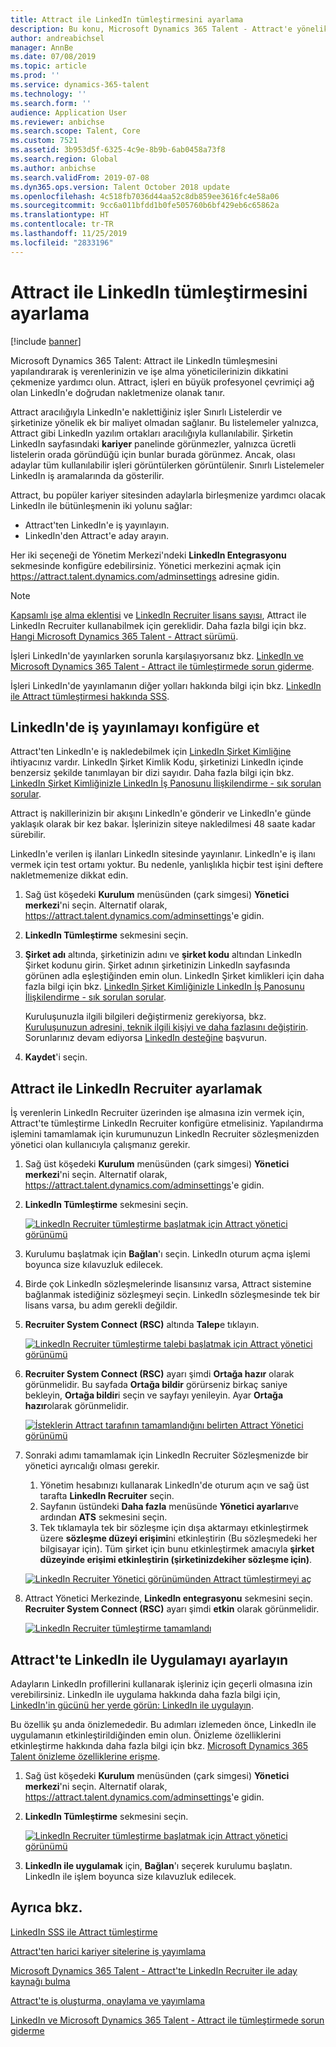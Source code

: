 ```yaml
---
title: Attract ile LinkedIn tümleştirmesini ayarlama
description: Bu konu, Microsoft Dynamics 365 Talent - Attract'e yönelik LinkedIn tümleştirmesinin nasıl yapılandırılacağını açıklar ve böylece Attract'ten işleri LinkedIn'e kolayca nakledebilir ve iş verenlerin, işe alma bilgilerini bir adayın LinkedIn profiliyle eşitleyebilmesini sağlayabilirsiniz.
author: andreabichsel
manager: AnnBe
ms.date: 07/08/2019
ms.topic: article
ms.prod: ''
ms.service: dynamics-365-talent
ms.technology: ''
ms.search.form: ''
audience: Application User
ms.reviewer: anbichse
ms.search.scope: Talent, Core
ms.custom: 7521
ms.assetid: 3b953d5f-6325-4c9e-8b9b-6ab0458a73f8
ms.search.region: Global
ms.author: anbichse
ms.search.validFrom: 2019-07-08
ms.dyn365.ops.version: Talent October 2018 update
ms.openlocfilehash: 4c518fb7036d44aa52c8db859ee3616fc4e58a06
ms.sourcegitcommit: 9cc6a011bfdd1b0fe505760b6bf429eb6c65862a
ms.translationtype: HT
ms.contentlocale: tr-TR
ms.lasthandoff: 11/25/2019
ms.locfileid: "2833196"
---
```

# <a name="set-up-linkedin-integration-with-attract"></a>Attract ile LinkedIn tümleştirmesini ayarlama

[!include [banner](includes/banner.md)]

Microsoft Dynamics 365 Talent: Attract ile LinkedIn tümleşmesini yapılandırarak iş verenlerinizin ve işe alma yöneticilerinizin dikkatini çekmenize yardımcı olun. Attract, işleri en büyük profesyonel çevrimiçi ağ olan LinkedIn'e doğrudan nakletmenize olanak tanır.

Attract aracılığıyla LinkedIn'e naklettiğiniz işler Sınırlı Listelerdir ve şirketinize yönelik ek bir maliyet olmadan sağlanır. Bu listelemeler yalnızca, Attract gibi LinkedIn yazılım ortakları aracılığıyla kullanılabilir. Şirketin LinkedIn sayfasındaki **kariyer** panelinde görünmezler, yalnızca ücretli listelerin orada göründüğü için bunlar burada görünmez. Ancak, olası adaylar tüm kullanılabilir işleri görüntülerken görüntülenir. Sınırlı Listelemeler LinkedIn iş aramalarında da gösterilir.

Attract, bu popüler kariyer sitesinden adaylarla birleşmenize yardımcı olacak LinkedIn ile bütünleşmenin iki yolunu sağlar:

- Attract'ten LinkedIn'e iş yayınlayın.
- LinkedIn'den Attract'e aday arayın.

Her iki seçeneği de Yönetim Merkezi'ndeki **LinkedIn Entegrasyonu** sekmesinde konfigüre edebilirsiniz. Yönetici merkezini açmak için <https://attract.talent.dynamics.com/adminsettings> adresine gidin.

> [!NOTE]
> [Kapsamlı işe alma eklentisi](https://docs.microsoft.com/dynamics365/unified-operations/talent/attract-comprehensive-hiring) ve  [LinkedIn Recruiter lisans sayısı](https://business.linkedin.com/talent-solutions/cx/17/08/recruiter-demo-fs2-k18), Attract ile LinkedIn Recruiter kullanabilmek için gereklidir. Daha fazla bilgi için bkz. [Hangi Microsoft Dynamics 365 Talent - Attract sürümü](./attract-comprehensive-hiring.md).

İşleri LinkedIn'de yayınlarken sorunla karşılaşıyorsanız bkz. [LinkedIn ve Microsoft Dynamics 365 Talent - Attract ile tümleştirmede sorun giderme](./attract-troubleshoot-linkedin.md).

İşleri LinkedIn'de yayınlamanın diğer yolları hakkında bilgi için bkz. [LinkedIn ile Attract tümleştirmesi hakkında SSS](./attract-linkedin-faq.md).

## <a name="configure-job-posting-to-linkedin"></a>LinkedIn'de iş yayınlamayı konfigüre et

Attract'ten LinkedIn'e iş nakledebilmek için [LinkedIn Şirket Kimliğine](https://aka.ms/findID) ihtiyacınız vardır. LinkedIn Şirket Kimlik Kodu, şirketinizi LinkedIn içinde benzersiz şekilde tanımlayan bir dizi sayıdır. Daha fazla bilgi için bkz. [LinkedIn Şirket Kimliğinizle LinkedIn İş Panosunu İlişkilendirme - sık sorulan sorular](https://aka.ms/findID).

Attract iş nakillerinizin bir akışını LinkedIn'e gönderir ve LinkedIn'e günde yaklaşık olarak bir kez bakar. İşlerinizin siteye nakledilmesi 48 saate kadar sürebilir.

LinkedIn'e verilen iş ilanları LinkedIn sitesinde yayınlanır. LinkedIn'e iş ilanı vermek için test ortamı yoktur. Bu nedenle, yanlışlıkla hiçbir test işini deftere nakletmemenize dikkat edin. 

1. Sağ üst köşedeki **Kurulum** menüsünden (çark simgesi) **Yönetici merkezi**'ni seçin. Alternatif olarak, <https://attract.talent.dynamics.com/adminsettings>'e gidin.
2. **LinkedIn Tümleştirme** sekmesini seçin.
3. **Şirket adı** altında, şirketinizin adını ve **şirket kodu** altından LinkedIn Şirket kodunu girin. Şirket adının şirketinizin LinkedIn sayfasında görünen adla eşleştiğinden emin olun. LinkedIn Şirket kimlikleri için daha fazla bilgi için bkz. [LinkedIn Şirket Kimliğinizle LinkedIn İş Panosunu İlişkilendirme - sık sorulan sorular](https://www.linkedin.com/help/linkedin/answer/98972).

    Kuruluşunuzla ilgili bilgileri değiştirmeniz gerekiyorsa, bkz. [Kuruluşunuzun adresini, teknik ilgili kişiyi ve daha fazlasını değiştirin](https://docs.microsoft.com/office365/admin/manage/change-address-contact-and-more). Sorunlarınız devam ediyorsa [LinkedIn desteğine](https://www.linkedin.com/help/linkedin) başvurun.

4. **Kaydet**'i seçin.

## <a name="set-up-linkedin-recruiter-with-attract"></a>Attract ile LinkedIn Recruiter ayarlamak 

İş verenlerin LinkedIn Recruiter üzerinden işe almasına izin vermek için, Attract'te tümleştirme LinkedIn Recruiter konfigüre etmelisiniz. Yapılandırma işlemini tamamlamak için kurumunuzun LinkedIn Recruiter sözleşmenizden yönetici olan kullanıcıyla çalışmanız gerekir.

1. Sağ üst köşedeki **Kurulum** menüsünden (çark simgesi) **Yönetici merkezi**'ni seçin. Alternatif olarak, <https://attract.talent.dynamics.com/adminsettings>'e gidin.
2. **LinkedIn Tümleştirme** sekmesini seçin.

    [![LinkedIn Recruiter tümleştirme başlatmak için Attract yönetici görünümü](./media/LinkedInConnect.png)](./media/LinkedInConnect.png)

3. Kurulumu başlatmak için **Bağlan**'ı seçin. LinkedIn oturum açma işlemi boyunca size kılavuzluk edilecek.
4. Birde çok LinkedIn sözleşmelerinde lisansınız varsa, Attract sistemine bağlanmak istediğiniz sözleşmeyi seçin. LinkedIn sözleşmesinde tek bir lisans varsa, bu adım gerekli değildir.
5. **Recruiter System Connect (RSC)** altında **Talep**e tıklayın.

    [![LinkedIn Recruiter tümleştirme talebi başlatmak için Attract yönetici görünümü](./media/RequestLinkedInRSC.png)](./media/RequestLinkedInRSC.png)

6. **Recruiter System Connect (RSC)** ayarı şimdi **Ortağa hazır** olarak görünmelidir. Bu sayfada **Ortağa bildir** görürseniz birkaç saniye bekleyin, **Ortağa bildir**i seçin ve sayfayı yenileyin. Ayar  **Ortağa hazır**olarak görünmelidir.

    [![İsteklerin Attract tarafının tamamlandığını belirten Attract Yönetici görünümü](./media/PartnerReadyRSC.png)](./media/PartnerReadyRSC.png)

7. Sonraki adımı tamamlamak için LinkedIn Recruiter Sözleşmenizde bir yönetici ayrıcalığı olması gerekir.

    1. Yönetim hesabınızı kullanarak LinkedIn'de oturum açın ve sağ üst tarafta **LinkedIn Recruiter** seçin. 
    2. Sayfanın üstündeki **Daha fazla** menüsünde **Yönetici ayarları**ve ardından **ATS** sekmesini seçin.
    3. Tek tıklamayla tek bir sözleşme için dışa aktarmayı etkinleştirmek üzere **sözleşme düzeyi erişimi**ni etkinleştirin (Bu sözleşmedeki her bilgisayar için). Tüm şirket için bunu etkinleştirmek amacıyla **şirket düzeyinde erişimi etkinleştirin (şirketinizdekiher sözleşme için)**.

    [![LinkedIn Recruiter Yönetici görünümünden Attract tümleştirmeyi aç](./media/EnableRSC.png)](./media/EnableRSC.png)

8. Attract Yönetici Merkezinde, **LinkedIn entegrasyonu** sekmesini seçin. **Recruiter System Connect (RSC)** ayarı şimdi **etkin** olarak görünmelidir.

    [![LinkedIn Recruiter tümleştirme tamamlandı](./media/RSCSetupComplete.png)](./media/RSCSetupComplete.png)

## <a name="set-up-apply-with-linkedin-in-attract"></a>Attract'te LinkedIn ile Uygulamayı ayarlayın

Adayların LinkedIn profillerini kullanarak işleriniz için geçerli olmasına izin verebilirsiniz. LinkedIn ile uygulama hakkında daha fazla bilgi için, [LinkedIn'in gücünü her yerde görün: LinkedIn ile uygulayın](https://blog.linkedin.com/2011/07/24/apply-with-linkedin).

Bu özellik şu anda önizlemededir. Bu adımları izlemeden önce, LinkedIn ile uygulamanın etkinleştirildiğinden emin olun. Önizleme özelliklerini etkinleştirme hakkında daha fazla bilgi için bkz. [Microsoft Dynamics 365 Talent önizleme özelliklerine erişme](./access-preview-feature.md).

1. Sağ üst köşedeki **Kurulum** menüsünden (çark simgesi) **Yönetici merkezi**'ni seçin. Alternatif olarak, <https://attract.talent.dynamics.com/adminsettings>'e gidin.
2. **LinkedIn Tümleştirme** sekmesini seçin.

    [![LinkedIn Recruiter tümleştirme başlatmak için Attract yönetici görünümü](./media/LinkedInConnect.png)](./media/LinkedInConnect.png)

3. **LinkedIn ile uygulamak** için, **Bağlan**'ı seçerek kurulumu başlatın. LinkedIn ile işlem boyunca size kılavuzluk edilecek.

## <a name="see-also"></a>Ayrıca bkz.

[LinkedIn SSS ile Attract tümleştirme](./attract-linkedin-faq.md)

[Attract'ten harici kariyer sitelerine iş yayımlama](./posting-jobs-external.md)

[Microsoft Dynamics 365 Talent - Attract'te LinkedIn Recruiter ile aday kaynağı bulma](./attract-linkedin-recruiter.md)

[Attract'te iş oluşturma, onaylama ve yayımlama](./creating-jobs-attract.md)

[LinkedIn ve Microsoft Dynamics 365 Talent - Attract ile tümleştirmede sorun giderme](./attract-troubleshoot-linkedin.md)
